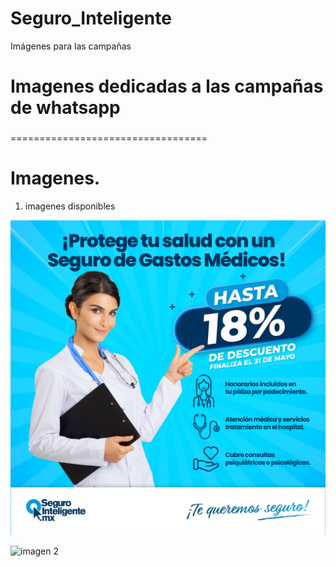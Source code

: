 # Seguro_Inteligente
Imágenes para las campañas 
# Imagenes dedicadas a las campañas de whatsapp

### 
==================================



# Imagenes.

1. imagenes disponibles

![imagen 1](img/Doctora1.jpg)

![imagen 2](Imagenes/procsub.png)


